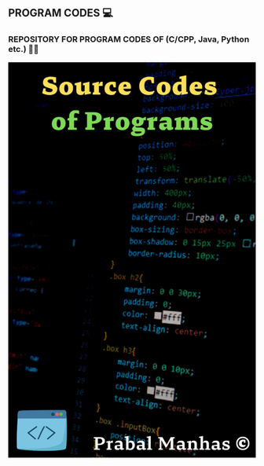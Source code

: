 ## PROGRAM CODES 💻

### REPOSITORY FOR PROGRAM CODES OF (C/CPP, Java, Python etc.) 🧑‍💻

![PROGRAM](/program_codes_prabal.png)
